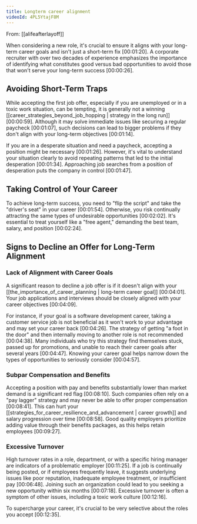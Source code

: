 ```yaml
---
title: Longterm career alignment
videoId: 4PL5YtajF8M
---
```


From: [[alifeafterlayoff]] <br/> 

When considering a new role, it's crucial to ensure it aligns with your long-term career goals and isn't just a short-term fix <a class="yt-timestamp" data-t="00:01:20">[00:01:20]</a>. A corporate recruiter with over two decades of experience emphasizes the importance of identifying what constitutes good versus bad opportunities to avoid those that won't serve your long-term success <a class="yt-timestamp" data-t="00:00:26">[00:00:26]</a>.

## Avoiding Short-Term Traps
While accepting the first job offer, especially if you are unemployed or in a toxic work situation, can be tempting, it is generally not a winning [[career_strategies_beyond_job_hopping | strategy in the long run]] <a class="yt-timestamp" data-t="00:00:59">[00:00:59]</a>. Although it may solve immediate issues like securing a regular paycheck <a class="yt-timestamp" data-t="00:01:07">[00:01:07]</a>, such decisions can lead to bigger problems if they don't align with your long-term objectives <a class="yt-timestamp" data-t="00:01:14">[00:01:14]</a>.

If you are in a desperate situation and need a paycheck, accepting a position might be necessary <a class="yt-timestamp" data-t="00:01:26">[00:01:26]</a>. However, it's vital to understand your situation clearly to avoid repeating patterns that led to the initial desperation <a class="yt-timestamp" data-t="00:01:34">[00:01:34]</a>. Approaching job searches from a position of desperation puts the company in control <a class="yt-timestamp" data-t="00:01:47">[00:01:47]</a>.

## Taking Control of Your Career
To achieve long-term success, you need to "flip the script" and take the "driver's seat" in your career <a class="yt-timestamp" data-t="00:01:54">[00:01:54]</a>. Otherwise, you risk continually attracting the same types of undesirable opportunities <a class="yt-timestamp" data-t="00:02:02">[00:02:02]</a>. It's essential to treat yourself like a "free agent," demanding the best team, salary, and position <a class="yt-timestamp" data-t="00:02:24">[00:02:24]</a>.

## Signs to Decline an Offer for Long-Term Alignment

### Lack of Alignment with Career Goals
A significant reason to decline a job offer is if it doesn't align with your [[the_importance_of_career_planning | long-term career goal]] <a class="yt-timestamp" data-t="00:04:01">[00:04:01]</a>. Your job applications and interviews should be closely aligned with your career objectives <a class="yt-timestamp" data-t="00:04:09">[00:04:09]</a>.

For instance, if your goal is a software development career, taking a customer service job is not beneficial as it won't work to your advantage and may set your career back <a class="yt-timestamp" data-t="00:04:26">[00:04:26]</a>. The strategy of getting "a foot in the door" and then internally moving to another role is not recommended <a class="yt-timestamp" data-t="00:04:38">[00:04:38]</a>. Many individuals who try this strategy find themselves stuck, passed up for promotions, and unable to reach their career goals after several years <a class="yt-timestamp" data-t="00:04:47">[00:04:47]</a>. Knowing your career goal helps narrow down the types of opportunities to seriously consider <a class="yt-timestamp" data-t="00:04:57">[00:04:57]</a>.

### Subpar Compensation and Benefits
Accepting a position with pay and benefits substantially lower than market demand is a significant red flag <a class="yt-timestamp" data-t="00:08:10">[00:08:10]</a>. Such companies often rely on a "pay lagger" strategy and may never be able to offer proper compensation <a class="yt-timestamp" data-t="00:08:41">[00:08:41]</a>. This can hurt your [[strategies_for_career_resilience_and_advancement | career growth]] and salary progression over time <a class="yt-timestamp" data-t="00:08:58">[00:08:58]</a>. Good quality employers prioritize adding value through their benefits packages, as this helps retain employees <a class="yt-timestamp" data-t="00:09:27">[00:09:27]</a>.

### Excessive Turnover
High turnover rates in a role, department, or with a specific hiring manager are indicators of a problematic employer <a class="yt-timestamp" data-t="00:11:25">[00:11:25]</a>. If a job is continually being posted, or if employees frequently leave, it suggests underlying issues like poor reputation, inadequate employee treatment, or insufficient pay <a class="yt-timestamp" data-t="00:06:48">[00:06:48]</a>. Joining such an organization could lead to you seeking a new opportunity within six months <a class="yt-timestamp" data-t="00:07:18">[00:07:18]</a>. Excessive turnover is often a symptom of other issues, including a toxic work culture <a class="yt-timestamp" data-t="00:12:16">[00:12:16]</a>.

To supercharge your career, it's crucial to be very selective about the roles you accept <a class="yt-timestamp" data-t="00:12:35">[00:12:35]</a>.